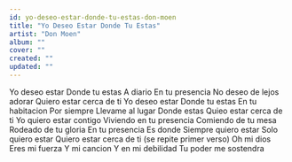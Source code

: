 ```yaml
---
id: yo-deseo-estar-donde-tu-estas-don-moen
title: "Yo Deseo Estar Donde Tu Estas"
artist: "Don Moen"
album: ""
cover: ""
created: ""
updated: ""
---
```


Yo deseo estar
Donde tu estas
A diario
En tu presencia
No deseo de lejos adorar
Quiero estar cerca de ti
Yo deseo estar
Donde tu estas
En tu habitacion
Por siempre
Llevame al lugar
Donde estas
Quieo estar cerca de ti
Yo quiero estar contigo
Viviendo en tu presencia
Comiendo de tu mesa
Rodeado de tu gloria
En tu presencia
Es donde
Siempre quiero estar
Solo quiero estar
Quiero estar cerca de ti
(se repite primer verso)
Oh mi dios
Eres mi fuerza
Y mi cancion
Y en mi debilidad
Tu poder me sostendra